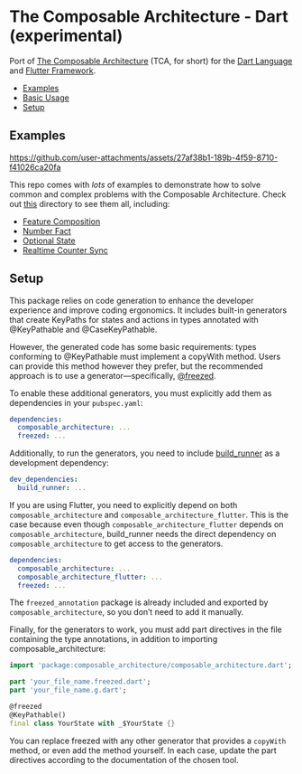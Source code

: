 # The Composable Architecture - Dart (experimental)

Port of [The Composable Architecture](https://github.com/pointfreeco/swift-composable-architecture) (TCA, for short) for the [Dart Language](https://dart.dev) and [Flutter Framework](https://flutter.dev).

- [Examples](#examples)
- [Basic Usage](https://github.com/viniciusaro/dart-composable-architecture/blob/main/tca_core/example/example.md)
- [Setup](#setup)

## Examples
https://github.com/user-attachments/assets/27af38b1-189b-4f59-8710-f41026ca20fa

This repo comes with _lots_ of examples to demonstrate how to solve common and complex problems with 
the Composable Architecture. Check out [this](https://github.com/viniciusaro/dart-composable-architecture/tree/main/tca_flutter_example/lib) directory to see them all, including:

* [Feature Composition](https://github.com/viniciusaro/dart-composable-architecture/tree/main/tca_flutter_example/lib/feature_composition)
* [Number Fact](https://github.com/viniciusaro/dart-composable-architecture/blob/main/tca_flutter_example/lib/number_fact/number_fact.dart)
* [Optional State](https://github.com/viniciusaro/dart-composable-architecture/blob/main/tca_flutter_example/lib/optional_state/optional_state.dart)
* [Realtime Counter Sync](https://github.com/viniciusaro/dart-composable-architecture/blob/main/tca_flutter_example/lib/realtime_counter_sync/realtime_counter_sync.dart)

## Setup

This package relies on code generation to enhance the developer experience and improve coding ergonomics. It includes built-in generators that create KeyPaths for states and actions in types annotated with @KeyPathable and @CaseKeyPathable.

However, the generated code has some basic requirements: types conforming to @KeyPathable must implement a copyWith method. Users can provide this method however they prefer, but the recommended approach is to use a generator—specifically, [@freezed](https://pub.dev/packages/freezed).

To enable these additional generators, you must explicitly add them as dependencies in your `pubspec.yaml`:
```yaml
dependencies:
  composable_architecture: ...
  freezed: ...
```

Additionally, to run the generators, you need to include [build_runner](https://pub.dev/packages/build_runner) as a development dependency:

```yaml
dev_dependencies:
  build_runner: ...
```

If you are using Flutter, you need to explicitly depend on both `composable_architecture` and `composable_architecture_flutter`. This is the case because even though `composable_architecture_flutter` depends on `composable_architecture`, build_runner needs the direct dependency on `composable_architecture` to get access to the generators.

```yaml
dependencies:
  composable_architecture: ...
  composable_architecture_flutter: ...
  freezed: ...
```

The `freezed_annotation` package is already included and exported by `composable_architecture`, so you don’t need to add it manually.

Finally, for the generators to work, you must add part directives in the file containing the type annotations, in addition to importing composable_architecture:

```dart
import 'package:composable_architecture/composable_architecture.dart';

part 'your_file_name.freezed.dart';
part 'your_file_name.g.dart';

@freezed
@KeyPathable()
final class YourState with _$YourState {}
```

You can replace freezed with any other generator that provides a `copyWith` method, or even add the method yourself. In each case, update the part directives according to the documentation of the chosen tool.